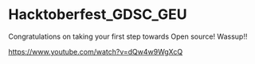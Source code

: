 # Hacktoberfest_GDSC_GEU
Congratulations on taking your first step towards Open source!
Wassup!!


https://www.youtube.com/watch?v=dQw4w9WgXcQ
